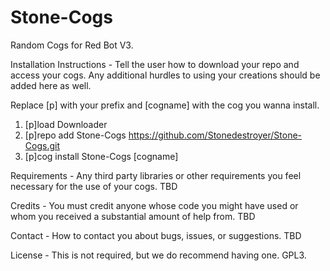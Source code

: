 # Stone-Cogs
Random Cogs for Red Bot V3.

Installation Instructions - Tell the user how to download your repo and access your cogs. Any additional hurdles to using your creations should be added here as well.

Replace [p] with your prefix and [cogname] with the cog you wanna install.

1. [p]load Downloader
2. [p]repo add Stone-Cogs https://github.com/Stonedestroyer/Stone-Cogs.git
3. [p]cog install Stone-Cogs [cogname]

Requirements - Any third party libraries or other requirements you feel necessary for the use of your cogs.
TBD

Credits - You must credit anyone whose code you might have used or whom you received a substantial amount of help from.
TBD

Contact - How to contact you about bugs, issues, or suggestions.
TBD

License - This is not required, but we do recommend having one.
GPL3. 
